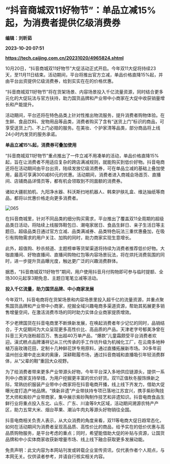 # “抖音商城双11好物节”：单品立减15%起，为消费者提供亿级消费券
**编辑：刘昕茹**

**2023-10-20 07:51**

**https://tech.caijing.com.cn/20231020/4965824.shtml**

10月20日，“抖音商城双11好物节”大促活动正式开启。今年双11大促将持续23天，至11月11日结束。活动期间，平台将推出官方立减，单品价格直降15%起，并由平台出资提供亿级消费券，给到实实在在的价格优惠。

“抖音商城双11好物节”将在货架场景、内容场景投入千亿流量资源，同时结合更多元化的大促玩法与官方扶持，助力国货品牌和产业带中小商家在大促中收获销量增长和产能提升。

活动期间，平台还将在特色品类上针对性推出物流服务，提升消费者购物体验。在生鲜、食品饮料、宠物用品等品类，消费者购买了含有“送货上门”标识的商品，可享受送货上门、不上门必赔的服务。在美妆、个护家清等品类，部分商品将上线24小时内发货的服务承诺。

**单品立减15%起，消费券可叠加使用**

“抖音商城双11好物节”重点推出了一件立减不用凑单的活动，单品价格直降15%起，旨在让消费者不用适应复杂的跨店满减规则，就能购买到低价好物。抖音电商还将在活动期间由平台出资，陆续发放亿级消费券，可在单品立减的基础上叠加使用，最高可享满300减80元的优惠。活动期间，消费者进入商城会场首页、直播间、店铺商品详情页等，都有机会领取到不同面额的消费券。

诸如大疆航拍机、九阳净水器、科沃斯扫地机器人、韩束护肤礼盒、维达抽纸等商品，都将以优惠价格走向更多消费者。

![065](https://tx2.cdn.caijing.com.cn/2023/1020/1697785231433.png)

在抖音商城里，针对不同品类的细分购买需求，平台推出了覆盖双11全周期的超级品类日活动，将陆续上线服饰鞋包日、潮电家居日、食品生鲜日、亲子生活日等主题日。超级品类日通过官方立减、品类满减券、品类特色玩法三重优惠叠加，在吸引有购物需求的用户关注、加购的同时，助力商家实现生意增长。

此外，超值购、秒杀频道、主题榜单等货架渠道将持续为消费者推荐低价好物。大咖直播间、好物直播间、直播间购物红包等内容场景玩法，将在烘托消费氛围的同时，进一步提升货品曝光度，触达更广泛的兴趣消费群体。

据悉，“抖音商城双11好物节”期间，用户使用抖音月付购物即可参与临时提额、全场300元起享3期免息、主题日笔笔立减等活动。

**投入千亿流量，助力国货品牌、中小商家发展**

今年双11，抖音电商将在货架场景和内容场景里投入超千亿的流量资源，并重点聚焦国货品牌和产业带中小商家，挖掘全域兴趣电商多渠道资源，帮助其拓展更多销售增量空间，在激活消费市场的同时助力实体企业商家提质增效。

不少老牌国货在抖音电商里不断焕新发展，在唤起消费者年少记忆的同时，品销结合，于大促期间为大众呈现更多高性价比、高品质的产品。天津老字号郁美净曾在抖音三天内涨粉超百万、售出超40万单产品，“爆款”儿童霜颇受平台消费者欢迎。滇式糕点品牌潘祥记从三代传承的手工作坊升级为机械化工厂，在云南多地种植万亩玫瑰花田，定制十几种鲜花饼专用原料，通过直播拓展新市场。30多年前温州创业潮中走出来的奥康，深耕鞋履市场，通过抖音商城和直播吸引年轻消费群体，从“父辈的鞋”重回大众视野。

为了给消费者带来更多产业带源头好物，今年平台深入多地供应链源头，提供一系列中小商家支持举措，为用户挖掘更丰富的优价好货。双11正值秋冬服饰焕新之际，常熟纺织服装产业带中小商家将在抖音电商开播，线上线下齐发力，借助大促曝光度打造产地品牌。“焕新非遗”产业带扶持专项已落地江苏宜兴，携手紫砂陶技艺大师和紫砂产业带商家，集中展示紫砂陶制作技艺和非遗知识。抖音电商食品生鲜行业将重点投入东北、山东、广东、川渝等9大区域，活动期间溯源农特产产区，助力五常大米、烟台苹果、潮汕牛肉丸等源头好物销往全国。

抖音电商相关负责人表示，从大众消费的角度来看，双11等电商大促日趋常态化，如何在活动期间为消费者呈现高品质、高性价比的商品，给予实在的低价优惠与高品质购物服务，是平台考虑的重点；同时，希望能借助大促的补贴与资源，让国货品牌和中小实体商家收获新增量市场、线上线下融合获取更多发展动能。

免责声明：此文内容为本网站刊发或转载企业宣传资讯，仅代表作者个人观点，与本网无关。仅供读者参考，并请自行核实相关内容。